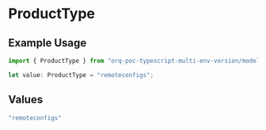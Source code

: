 # ProductType

## Example Usage

```typescript
import { ProductType } from "orq-poc-typescript-multi-env-version/models/operations";

let value: ProductType = "remoteconfigs";
```

## Values

```typescript
"remoteconfigs"
```